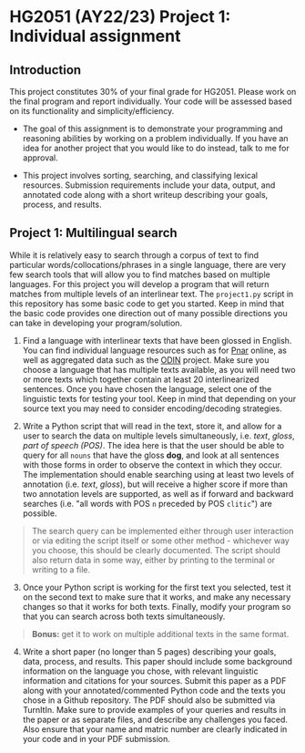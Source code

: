 # HG2051 (AY22/23) Project 1: Individual assignment

##   Introduction

This project constitutes 30% of your final grade for HG2051. Please work on the
final program and report individually. Your code will be assessed based on its
functionality and simplicity/efficiency.

- The goal of this assignment is to demonstrate your programming and reasoning
abilities by working on a problem individually. If you have an idea for another
project that you would like to do instead, talk to me for approval.

- This project involves sorting, searching, and classifying lexical resources.
Submission requirements include your data, output, and annotated code along
with a short writeup describing your goals, process, and results.

## Project 1: Multilingual search

While it is relatively easy to search through a corpus of text to find
particular words/collocations/phrases in a single language, there are very few
search tools that will allow you to find matches based on multiple languages.
For this project you will develop a program that will return matches from
multiple levels of an interlinear text. The `project1.py` script in this
repository has some basic code to get you started. Keep in mind that the basic
code provides one direction out of many possible directions you can take in
developing your program/solution.

1. Find a language with interlinear texts that have been glossed in
English. You can find individual language resources such as for [Pnar](https://researchdata.ntu.edu.sg/file.xhtml?fileId=263&version=1.1)
online, as well as aggregated data such as the [ODIN](https://depts.washington.edu/uwcl/odin/)
project. Make sure you choose a language that has multiple texts available, as
you will need two or more texts which together contain at least 20
interlinearized sentences. Once you have chosen the language, select one of
the linguistic texts for testing your tool. Keep in mind that depending on
your source text you may need to consider encoding/decoding strategies.

2. Write a Python script that will read in the text, store it, and
allow for a user to search the data on multiple levels simultaneously, i.e.
*text*, *gloss*, *part of speech (POS)*. The idea here is that the user should
be able to query for all `nouns` that have the gloss **dog**, and look at all
sentences with those forms in order to observe the context in which they occur.
The implementation should enable searching using at least two levels of
annotation (i.e. *text*, *gloss*), but will receive a higher score if more than
two annotation levels are supported, as well as if forward and backward
searches (i.e. "all words with POS `n` preceded by POS `clitic`") are possible.

> The search query can be implemented either through user interaction or via
editing the script itself or some other method - whichever way you choose, this
should be clearly documented. The script should also return data in some way,
either by printing to the terminal or writing to a file.

3. Once your Python script is working for the first text you selected,
test it on the second text to make sure that it works, and make any necessary
changes so that it works for both texts. Finally, modify your program so that
you can search across both texts simultaneously.
> **Bonus:** get it to work on multiple additional texts in the same format.

4. Write a short paper (no longer than 5 pages) describing your goals,
data, process, and results. This paper should include some background
information on the language you chose, with relevant linguistic information and
citations for your sources. Submit this paper as a PDF along with your
annotated/commented Python code and the texts you chose in a Github repository.
The PDF should also be submitted via TurnItIn. Make sure to provide examples of
your queries and results in the paper or as separate files, and describe any
challenges you faced. Also ensure that your name and matric number are clearly
indicated in your code and in your PDF submission.
